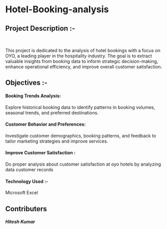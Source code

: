# Hotel-Booking-analysis

<h2> Project Description :- </h2>  
<br>
<p> This project is dedicated to the analysis of hotel bookings with a focus on OYO, a leading player in the hospitality industry. The goal is to extract valuable insights from booking data to inform strategic decision-making, enhance operational efficiency, and improve overall customer satisfaction.</p>

<h2> Objectives :- </h2>
<h4>Booking Trends Analysis:</h4> Explore historical booking data to identify patterns in booking volumes, seasonal trends, and preferred destinations.

<h4>Customer Behavior and Preferences:</h4> Investigate customer demographics, booking patterns, and feedback to tailor marketing strategies and improve services.

<h4>Improve Customer Satisfaction : </h4> Do proper analysis about customer satisfaction at oyo hotels by analyzing data customer records

<H4> Technology Used :-</H4> Microsoft Excel 
<h2>Contributers </h2>
<h5>Hitesh Kumar</h5>

